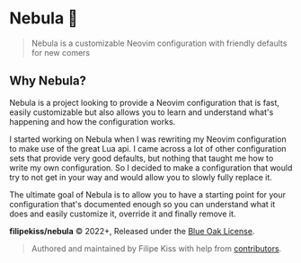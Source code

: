 # Nebula 🌌

> Nebula is a customizable Neovim configuration with friendly defaults for new comers

## Why Nebula?

Nebula is a project looking to provide a Neovim configuration that is fast,
easily customizable but also allows you to learn and understand what's happening
and how the configuration works.

I started working on Nebula when I was rewriting my Neovim configuration to make
use of the great Lua api. I came across a lot of other configuration sets that
provide very good defaults, but nothing that taught me how to write my own
configuration. So I decided to make a configuration that would try to not get in
your way and would allow you to slowly fully replace it.

The ultimate goal of Nebula is to allow you to have a starting point for your
configuration that's documented enough so you can understand what it does and
easily customize it, override it and finally remove it.

**filipekiss/nebula** © 2022+, Released under the [Blue Oak License][license].

> Authored and maintained by Filipe Kiss with help from [contributors].

[license]: LICENSE.md
[contributors]: http://github.com/filipekiss/nebula/contributors
